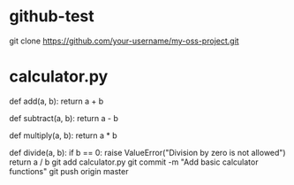 # github-test
git clone https://github.com/your-username/my-oss-project.git
# calculator.py

def add(a, b):
    return a + b

def subtract(a, b):
    return a - b

def multiply(a, b):
    return a * b

def divide(a, b):
    if b == 0:
        raise ValueError("Division by zero is not allowed")
    return a / b
    git add calculator.py
git commit -m "Add basic calculator functions"
git push origin master
